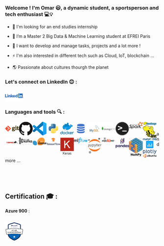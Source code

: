 ### **Welcome ! I'm Omar 😃, a dynamic student, a sportsperson and tech enthusiast** 💻💡

- 🔭 I'm looking for an end studies internship
  
- 🌱 I’m a Master 2 Big Data & Machine Learning student at EFREI Paris
  
- 🥅 I want to develop and manage tasks, projects and a lot more !
  
- ⚡ I'm also interested in different tech such as Cloud, IoT, blockchain ...
  
- 🌎 Passionate about cultures thourgh the planet

### **Let's connect on LinkedIn** 😊 :

[<img align="center" alt="Omar ldn" width="60px" src="https://github.com/Ouuumar/Ouuumar/blob/main/images/ldn.png" />][linkedin]
<br/>

### **Languages and tools** 🔍 :

<img align="left" alt="Git" width="45px" src="https://raw.githubusercontent.com/github/explore/80688e429a7d4ef2fca1e82350fe8e3517d3494d/topics/git/git.png" />
<img align="left" alt="GitHub" width="45px" src="https://raw.githubusercontent.com/github/explore/78df643247d429f6cc873026c0622819ad797942/topics/github/github.png" />
<img align="left" alt="Visual Studio Code" width="45px" src="https://raw.githubusercontent.com/github/explore/80688e429a7d4ef2fca1e82350fe8e3517d3494d/topics/visual-studio-code/visual-studio-code.png" />
<img align="left" alt="Python" width="45px" src="https://raw.githubusercontent.com/github/explore/80688e429a7d4ef2fca1e82350fe8e3517d3494d/topics/python/python.png">
<img align="left" alt="Docker" width="45px" src="https://raw.githubusercontent.com/github/explore/80688e429a7d4ef2fca1e82350fe8e3517d3494d/topics/docker/docker.png" />
<img align="left" alt="SQL" width="45px" src="https://raw.githubusercontent.com/github/explore/80688e429a7d4ef2fca1e82350fe8e3517d3494d/topics/sql/sql.png" />
<img align="left" alt="MySQL" width="45px" src="https://raw.githubusercontent.com/github/explore/80688e429a7d4ef2fca1e82350fe8e3517d3494d/topics/mysql/mysql.png" />
<img align="left" alt="MongoDB" width="45px" src="https://raw.githubusercontent.com/github/explore/80688e429a7d4ef2fca1e82350fe8e3517d3494d/topics/mongodb/mongodb.png" />
<img align="left" alt="Terminal" width="45px" src="https://raw.githubusercontent.com/github/explore/80688e429a7d4ef2fca1e82350fe8e3517d3494d/topics/terminal/terminal.png" />
<img align="left" alt="Spark" width="45px" src="https://github.com/Ouuumar/Ouuumar/blob/main/images/spark-logo-trademark.png" />

<img align="left" alt="Hadoop" width="45px" src="https://github.com/Ouuumar/Ouuumar/blob/main/images/hadoop.png" />

<img align="left" alt="Hive" width="45px" src="https://github.com/Ouuumar/Ouuumar/blob/main/images/hive.png" />

<img align="left" alt="Hbase" width="45px" src="https://github.com/Ouuumar/Ouuumar/blob/main/images/hbase.png" />

<img align="left" alt="Kafka" width="45px" src="https://github.com/Ouuumar/Ouuumar/blob/main/images/kafka.png" />

<img align="left" alt="Sklearn" width="45px" src="https://github.com/Ouuumar/Ouuumar/blob/main/images/sklearn.png" />

<img align="left" alt="Tensorflow" width="45px" src="https://github.com/Ouuumar/Ouuumar/blob/main/images/tensorflow.png" />

<img align="left" alt="Keras" width="45px" src="https://github.com/Ouuumar/Ouuumar/blob/main/images/keras.png" />

<img align="left" alt="Mlflow" width="45px" src="https://github.com/Ouuumar/Ouuumar/blob/main/images/mlflow.png" />

<img align="left" alt="Jupyter" width="45px" src="https://github.com/Ouuumar/Ouuumar/blob/main/images/Jupyter_logo.png" />

<img align="left" alt="explAIner" width="45px" src="https://github.com/Ouuumar/Ouuumar/blob/main/images/xai.png" />

<img align="left" alt="Pandas" width="45px" src="https://github.com/Ouuumar/Ouuumar/blob/main/images/pandas.png" />

<img align="left" alt="Numpy" width="45px" src="https://github.com/Ouuumar/Ouuumar/blob/main/images/numpy.png" />

<img align="left" alt="Matplotlib" width="45px" src="https://github.com/Ouuumar/Ouuumar/blob/main/images/matplotlib_logo.png" />

<img align="left" alt="Plotly" width="45px" src="https://github.com/Ouuumar/Ouuumar/blob/main/images/plotly.png" />

<img align="left" alt="Ubuntu" width="45px" src="https://github.com/Ouuumar/Ouuumar/blob/main/images/ubuntu.png" />

<br/>
<p> and more ... <p>
<br/>

<br/>
<br/>

## **Certification** 🎓 : 

**Azure 900** :

<img align="center" alt="Azure900" width="60px" src="https://github.com/Ouuumar/Ouuumar/blob/main/images/az900.png"
/>
---

[linkedin]: https://www.linkedin.com/in/omar-allouache/
